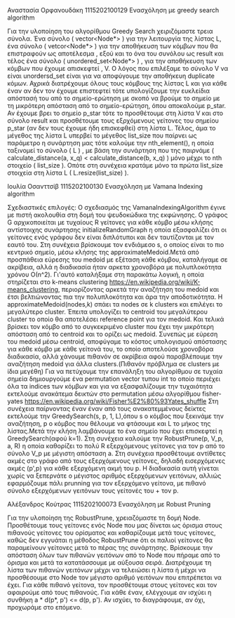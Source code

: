 Αναστασία Ορφανουδάκη 1115202100129
Ενασχόληση με greedy search algorithm

Για την υλοποίηση του αλγορίθμου Greedy Search χειριζόμαστε τρεια σύνολα. Ένα σύνολο ( vector<Node*> ) για την λειτουργία της λίστας L, ένα σύνολο ( vetcor<Node*> ) για την αποθήκευση των κόμβων που θα επιστραφούν ως αποτέλεσμα , εξού και το όνα του συνόλου ως result και τέλος ένα σύνολο ( unordered_set<Node*> ) , για την αποθήκευση των κόμβων που έχουμε απισκεφτεί , V. Ο λόγος που επιλέξαμε το σύνολο V να είναι unordersd_set είναι για να αποφύγουμε την αποθήκευη duplicate κόμων.
Αχρικά διατρέχουμε όλους τους κόμβους της λίστας L και για κάθε έναν αν δεν τον έχουμε επιστεφτεί τότε υπολογίζουμε την ευκλείδια απόστασή του από το σημείο-ερώτηση με σκοπό να βρούμε το σημείο με τη μικρότερη απόσταση από το σημείο-ερώτηση, όπου αποκαλούμε p_star. 
Αν έχουμε βρει το σημείο p_star τότε το προσθέτουμε στη λίστα V και στο σύνολο result και προσθέτουμε τους εξρχόμενους γείτονες του σημείου p_star (αν δεν τους έχουμε ήδη επισκεφθεί) στη λίστα L.
Τέλος, άμα το μέγεθος της λίστα L υπερβεί το μέγεθος list_size που παίρνει ως παράμετρο η συνάρτηση μας τότε 
καλούμε την nth_element(), η οποία ταξινομεί το σύνολο ( L ) , με βάση την συνάρτηση που της παιρνάμε ( calculate_distance(a, x_q) < calculate_distance(b, x_q) )  μόνο μέχρι το nth στοιχείο ( list_size ). Οπότε στη συνέχεια κρατάμε μόνο τα πρώτα list_size στοιχεία στη λίστα L ( L.resize(list_size) ). 



Ιουλία Οσανττσίβ 1115202100130
Ενασχόληση με Vamana Indexing algorithm

Σχεδιαστικές επιλογές:
Ο σχεδιασμός της VamanaIndexingAlgorithm έγινε με πιστή ακολουθία στη δομή του ψευδοκώδικα της εκφώνησης. Ο γράφος G αρχικοποιείται με τυχαίους R γείτονες για κάθε κόμβο μέσω κλήσης αντίστοιχης συνάρτησης initializeRandomGraph η οποία εξασφαλίζει ότι οι γείτονες ενός γράφου δεν είναι διπλότυποι και δεν ταυτίζονται με τον εαυτό του.
Στη συνέχεια βρίσκουμε τον ενδιάμεσο s, ο οποίος είναι το πιο κεντρικό σημείο, μέσω κλήσης της approximateMedoid.Μετά από προσπάθεια εύρεσης του medoid με εξέταση κάθε κόμβου, καταλήγαμε σε ακρίβεια, αλλά η διαδικασία ήταν αρκετα χρονοβόρα με πολυπλοκότητα χρόνου Ο(n^2). Γι'αυτό καταλήξαμε στη παρακάτω λογική, η οποία στηρίζεται στο k-means clustering https://en.wikipedia.org/wiki/K-means_clustering, περιορίζοντας αρκετά την αναζήτηση του medoid και έτσι βελτιώνοντας πια την πολυπλοκότητα και άρα την αποδοτικότητα.  Η approximateMedoid(nodes,k) σπάει τα nodes σε k clusters και επιλέγει το μεγαλύτερο cluster. Έπειτα υπολογίζει το centroid του μεγαλύτερου cluster το οποίο θα αποτελέσει reference point για τον medoid. Και τελικά βρίσκει τον κόμβο από το συγκεκριμένο cluster που έχει την μικρότερη απόσταση από το centroid και το ορίζει ως medoid. Συνεπώς με εύρεση του medoid μέσω centroid, αποφύγαμε το κόστος υπολογισμού απόστασης για κάθε κόμβο με κάθε γείτονά του, το οποίο αποτελούσε χρονοβόρα διαδικασία, αλλά χάνουμε πιθανόν σε ακρίβεια αφού παραβλέπουμε την αναζήτηση medoid για άλλα clusters.(Πιθανόν πρόβλημα σε clusters με ίδια μεγέθη) 
Για να πετύχουμε την επανάληξη του αλγορίθμου σε τυχαία σημεία δημιουργούμε ένα permutation vector τυπου int το οποίο περιέχει όλα τα indices των κόμβων και για να εξασφαλίζουμε την τυχαιότητα εκτελούμε ανακάτεμα δεικτών στο permutation μέσω αλγορίθμου fisher-yates https://en.wikipedia.org/wiki/Fisher%E2%80%93Yates_shuffle
Στη συνέχεια παίρνοντας έναν έναν από τους ανακατεμμένους δείκτες εκτελούμε την GreedySearch(s, p, 1, L),όπου s ο κόμβος που ξεκινάμε την αναζήτηση, p ο κόμβος που θέλουμε να φτάσουμε και L το μήκος της λίστας.Μετά την κλήση λαμβάνουμε το ένα σημείο που έχει επισκεφτεί η GreedySearch(αφού k=1).
Στη συνέχεια καλούμε την RobustPrune(p, V_p, a, R) η οποία καθορίζει το πολύ R εξερχόμενους γείτονες για τον p από το σύνολο V_p με μέγιστη απόσταση a.
Στη συνέχεια προσθέτουμε αντίθετες ακμές στο γράφο από τους εξερχόμενους γείτονες, δηλαδή εισερχόμενες ακμές (p',p) για κάθε εξερχόμενη ακμή του p.
Η διαδικασία αυτή γίνεται χωρίς να ξεπερνάτε ο μέγιστος αριθμός εξερχόμενων γειτόνων, αλλιώς εφαρμόζουμε πάλι prunning για τον εξερχόμενο γείτονα, με πιθανό σύνολο εξερχόμενων γειτόνων τους γείτονές του + τον p.



Αλέξανδρος Κούτρας 1115202100073
Ενασχόληση με Robust Pruning

Για την υλοποίηση της RobustPrune, χρειαζόμαστε τη δομή Node. Προσθέτουμε τους γείτονες ενός Node που μας δίνεται ως όρισμα στους πιθανούς γείτονες του ορίσματος
και καθαρίζουμε μετά τους γείτονες, καθώς δεν εγγυάται η μέθοδος RobustPrune ότι οι παλιοί γείτονες θα παραμείνουν γείτονες μετά το πέρας της συνάρτησης. Βρίσκουμε
την απόσταση όλων των πιθανών γειτόνων από το Node που πήραμε από το όρισμα και μετά τα κατατάσσουμε με αύξουσα σειρά. Διατρέχουμε τη λίστα των πιθανών γειτόνων μέχρι
να τελειώσει η λίστα ή μέχρι να προσθέσουμε στο Node τον μέγιστο αριθμό γειτόνων που επιτρέπεται να έχει. Για κάθε πιθανό γείτονα, τον προσθέτουμε στους γείτονες και
τον αφαιρούμε από τους πιθανούς. Για κάθε έναν, ελέγχουμε αν ισχύει η συνθήκη a * d(p*, p') <= d(p, p'). Αν ισχύει, το διαγράφουμε, αν όχι, προχωράμε στο επόμενο.